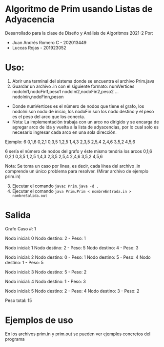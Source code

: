 # Algoritmo de Prim usando Listas de Adyacencia
Desarrollado para la clase de Diseño y Análisis de Algoritmos 2021-2
Por: 
* Juan Andrés Romero C - 202013449
* Luccas Rojas - 201923052

# Uso:
1. Abrir una terminal del sistema donde se encuentra el archivo Prim.java
2. Guardar un archivo .in con el siguiente formato:
numVertices nodoIni1,nodoFin1,peso1 nodoIni2,nodoFin2,peso2 ... nodoInin,nodoFinn,peson

- Donde numVertices es el número de nodos que tiene el grafo, los nodoIni son nodo de inicio, los nodoFin son los nodo destino y el peso es el peso del arco que los conecta.
- Nota: La implementación trabaja con un arco no dirigido y se encarga de agregar arco de ida y vuelta a la lista de adyacencias, por lo cual solo es necesario ingresar cada arco en una sola dirección.

Ejemplo:
6 0,1,6 0,2,1 0,3,5 1,2,5 1,4,3 2,3,5 2,5,4 2,4,6 3,5,2 4,5,6

6 sería el número de nodos del grafo y éste mismo tendría los arcos
0,1,6
0,2,1
0,3,5
1,2,5
1,4,3
2,3,5
2,5,4
2,4,6
3,5,2
4,5,6

Nota: Se toma un caso por línea, es decir, cada línea del archivo .in comprende un único problema para resolver. (Mirar archivo de ejemplo prim.in)

3. Ejecutar el comando `javac Prim.java -d .`
4. Ejecutar el comando `java Prim.Prim < nombreEntrada.in > nombreSalida.out`

# Salida
Grafo Caso #: 1

Nodo inicial: 0 
Nodo destino: 2 - Peso: 1

Nodo inicial: 1 
Nodo destino: 2 - Peso: 5
Nodo destino: 4 - Peso: 3

Nodo inicial: 2 
Nodo destino: 0 - Peso: 1
Nodo destino: 5 - Peso: 4
Nodo destino: 1 - Peso: 5

Nodo inicial: 3 
Nodo destino: 5 - Peso: 2

Nodo inicial: 4 
Nodo destino: 1 - Peso: 3

Nodo inicial: 5 
Nodo destino: 2 - Peso: 4
Nodo destino: 3 - Peso: 2

Peso total: 15

# Ejemplos de uso
En los archivos prim.in y prim.out se pueden ver ejemplos concretos del programa